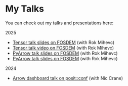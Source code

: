 # My Talks

You can check out my talks and presentations here:

2025
- [Tensor talk slides on FOSDEM](https://alenkaf.github.io/talks/FOSDEM_2025_tensor_extension.pdf) (with Rok Mihevc)
- [Tensor talk video on FOSDEM](https://ftp.fau.de/fosdem/2025/ub5132/fosdem-2025-6096-apache-arrow-tensor-arrays-an-approach-for-storing-tensor-data.av1.webm) (with Rok Mihevc)
- [PyArrow talk slides on FOSDEM](https://alenkaf.github.io/talks/FOSDEM_2025_PyArrow.pdf) (with Rok Mihevc)
- [PyArrow talk slides on FOSDEM](https://ftp.fau.de/fosdem/2025/ud2218a/fosdem-2025-6092-what-can-pyarrow-do-for-you-array-interchange-storage-compute-and-transport.av1.webm) (with Rok Mihevc)

2024
- [Arrow dashboard talk on posit::conf](https://alenkaf.github.io/talks/PositConf_2024_Arrow_dash.pdf) (with Nic Crane)
